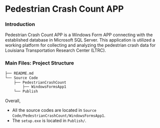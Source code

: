 # Pedestrian Crash Count APP

### Introduction
Pedestrian Crash Count APP is a Windows Form APP connecting with the established database in Microsoft SQL Server. This application is utilized a working platform for collecting and analyzing the pedestrian crash data for Louisiana Transportation Research Center (LTRC).

### Main Files: Project Structure

  ```sh
  ├── README.md
  └── Source Code
      ├── PedestrianCrashCount
          ├── WindowsFormsApp1
      └── Publish
  
  ```
  
  Overall,
  * All the source codes are located in `Source Code/PedestrianCrashCount/WindowsFormsApp1`.
  * The `setup.exe` is located in `Publish/`.
